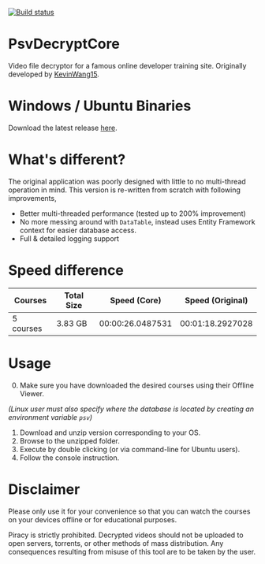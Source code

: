 [![Build status](https://ci.appveyor.com/api/projects/status/465nxgtsf4mtuay3?svg=true)](https://ci.appveyor.com/project/Still/psvdecryptcore)

# PsvDecryptCore
Video file decryptor for a famous online developer training site. Originally developed by [KevinWang15](https://github.com/KevinWang15/).

# Windows / Ubuntu Binaries
Download the latest release [here](https://ci.appveyor.com/project/Still/psvdecryptcore/build/artifacts).

# What's different?
The original application was poorly designed with little to no multi-thread operation in mind. 
This version is re-written from scratch with following improvements,

* Better multi-threaded performance (tested up to 200% improvement)
* No more messing around with `DataTable`, instead uses Entity Framework context for easier database access.
* Full & detailed logging support

# Speed difference

| Courses | Total Size | Speed (Core) | Speed (Original) |
|---------|------------|--------------|------------------|
| 5 courses | 3.83 GB | 00:00:26.0487531 | 00:01:18.2927028|

# Usage

0. Make sure you have downloaded the desired courses using their Offline Viewer.

*(Linux user must also specify where the database is located by creating an environment variable `psv`)*
1. Download and unzip version corresponding to your OS.
2. Browse to the unzipped folder.
3. Execute by double clicking (or via command-line for Ubuntu users).
4. Follow the console instruction.

# Disclaimer
Please only use it for your convenience so that you can watch the courses on your devices offline or for educational purposes.

Piracy is strictly prohibited. Decrypted videos should not be uploaded to open servers, torrents, or other methods of mass distribution. 
Any consequences resulting from misuse of this tool are to be taken by the user.
